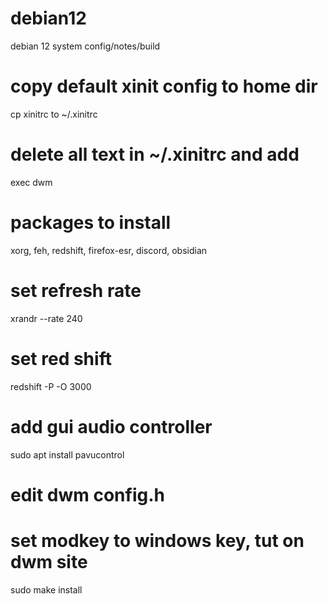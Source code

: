 # debian12
debian 12 system config/notes/build

# copy default xinit config to home dir
cp xinitrc to ~/.xinitrc

# delete all text in ~/.xinitrc and add
exec dwm

# packages to install
xorg, feh, redshift, firefox-esr, discord, obsidian

# set refresh rate
xrandr --rate 240

# set red shift
redshift -P -O 3000

# add gui audio controller
sudo apt install pavucontrol

# edit dwm config.h
# set modkey to windows key, tut on dwm site
sudo make install

